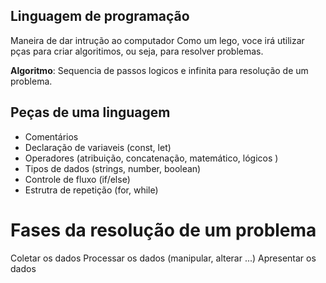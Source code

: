 ## Linguagem de programação

Maneira de dar intrução ao computador
Como um lego, voce irá utilizar pças para criar algoritimos, ou seja, para resolver problemas.

**Algoritmo**: Sequencia de passos logicos e infinita para resolução de um problema.

## Peças de uma linguagem

- Comentários
- Declaração de variaveis (const, let)
- Operadores (atribuição, concatenação, matemático, lógicos )
- Tipos de dados (strings, number, boolean)
- Controle de fluxo (if/else)
- Estrutra de repetição (for, while)

# Fases da resolução de um problema 

Coletar os dados
Processar os dados (manipular, alterar ...)
Apresentar os dados